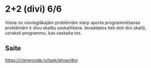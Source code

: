 # 2+2 (divi) 6/6
Viena no visvieglākajām problēmām starp sporta programmēšanas problēmām ir divu skaitļu saskaitīšana. Ievaddatos tiek doti divi skaitļi, uzraksti programmu, kas saskaita tos.

## Saite
https://clevercode.lv/task/show/divi